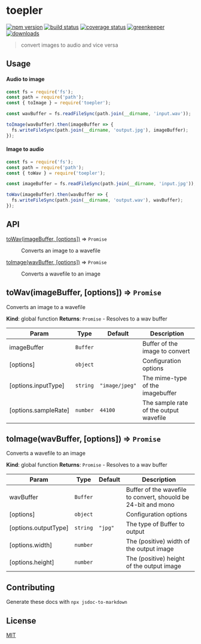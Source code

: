 # toepler

[![npm version][version-badge]][version-url]
[![build status][build-badge]][build-url]
[![coverage status][coverage-badge]][coverage-url]
[![greenkeeper][greenkeeper-badge]][greenkeeper-url]
[![downloads][downloads-badge]][downloads-url]

> convert images to audio and vice versa

## Usage

#### Audio to image

```javascript
const fs = require('fs');
const path = require('path');
const { toImage } = require('toepler');

const wavBuffer = fs.readFileSync(path.join(__dirname, 'input.wav'));

toImage(wavBuffer).then(imageBuffer => {
  fs.writeFileSync(path.join(__dirname, 'output.jpg'), imageBuffer);
});
```

#### Image to audio

```javascript
const fs = require('fs');
const path = require('path');
const { toWav } = require('toepler');

const imageBuffer = fs.readFileSync(path.join(__dirname, 'input.jpg'));

toWav(imageBuffer).then(wavBuffer => {
  fs.writeFileSync(path.join(__dirname, 'output.wav'), wavBuffer);
});
```

## API

<dl>
<dt><a href="#toWav">toWav(imageBuffer, [options])</a> ⇒ <code>Promise</code></dt>
<dd><p>Converts an image to a wavefile</p>
</dd>
<dt><a href="#toImage">toImage(wavBuffer, [options])</a> ⇒ <code>Promise</code></dt>
<dd><p>Converts a wavefile to an image</p>
</dd>
</dl>

<a name="toWav"></a>

## toWav(imageBuffer, [options]) ⇒ <code>Promise</code>
Converts an image to a wavefile

**Kind**: global function
**Returns**: <code>Promise</code> - Resolves to a wav buffer

| Param | Type | Default | Description |
| --- | --- | --- | --- |
| imageBuffer | <code>Buffer</code> |  | Buffer of the image to convert |
| [options] | <code>object</code> |  | Configuration options |
| [options.inputType] | <code>string</code> | <code>&quot;image/jpeg&quot;</code> | The mime-type of the imagebuffer |
| [options.sampleRate] | <code>number</code> | <code>44100</code> | The sample rate of the output wavefile |

<a name="toImage"></a>

## toImage(wavBuffer, [options]) ⇒ <code>Promise</code>
Converts a wavefile to an image

**Kind**: global function
**Returns**: <code>Promise</code> - Resolves to a wav buffer

| Param | Type | Default | Description |
| --- | --- | --- | --- |
| wavBuffer | <code>Buffer</code> |  | Buffer of the wavefile to convert, shouold be 24-bit and mono |
| [options] | <code>object</code> |  | Configuration options |
| [options.outputType] | <code>string</code> | <code>&quot;jpg&quot;</code> | The type of Buffer to output |
| [options.width] | <code>number</code> |  | The (positive) width of the output image |
| [options.height] | <code>number</code> |  | The (positive) height of the output image |

## Contributing

Generate these docs with `npx jsdoc-to-markdown`

## License

[MIT](http://ismay.mit-license.org/)

[build-badge]: https://travis-ci.org/ismay/toepler.svg?branch=master
[build-url]: https://travis-ci.org/ismay/toepler
[greenkeeper-badge]: https://badges.greenkeeper.io/ismay/toepler.svg
[greenkeeper-url]: https://greenkeeper.io/
[coverage-badge]: https://coveralls.io/repos/github/ismay/toepler/badge.svg?branch=master
[coverage-url]: https://coveralls.io/github/ismay/toepler?branch=master
[downloads-badge]: https://img.shields.io/npm/dm/toepler.svg
[downloads-url]: https://www.npmjs.com/package/toepler
[version-badge]: https://img.shields.io/npm/v/toepler.svg
[version-url]: https://www.npmjs.com/package/toepler
